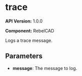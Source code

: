 # trace

**API Version:** 1.0.0

**Component:** RebelCAD

Logs a trace message.

## Parameters

- **message**: The message to log.

